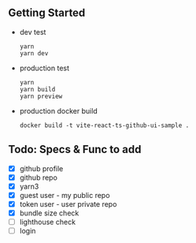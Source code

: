 ## Getting Started
- dev test
    ```agsl
    yarn
    yarn dev
    ```
- production test
    ```agsl
    yarn
    yarn build
    yarn preview 
    ```
- production docker build
    ```agsl
    docker build -t vite-react-ts-github-ui-sample .
    ```


## Todo: Specs & Func to add 
- [x] github profile
- [x] github repo
- [x] yarn3
- [x] guest user - my public repo
- [x] token user - user private repo
- [x] bundle size check
- [ ] lighthouse check
- [ ] login